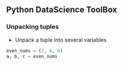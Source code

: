 ## Python DataScience ToolBox

### Unpacking tuples

- Unpack a tuple into several variables

```python
even_nums = (2, 4, 6)
a, b, c = even_nums
```





